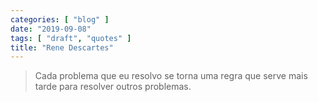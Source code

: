 ```yaml
---
categories: [ "blog" ]
date: "2019-09-08"
tags: [ "draft", "quotes" ]
title: "Rene Descartes"
---
```

> Cada problema que eu resolvo se torna uma regra que serve mais tarde
para resolver outros problemas.
